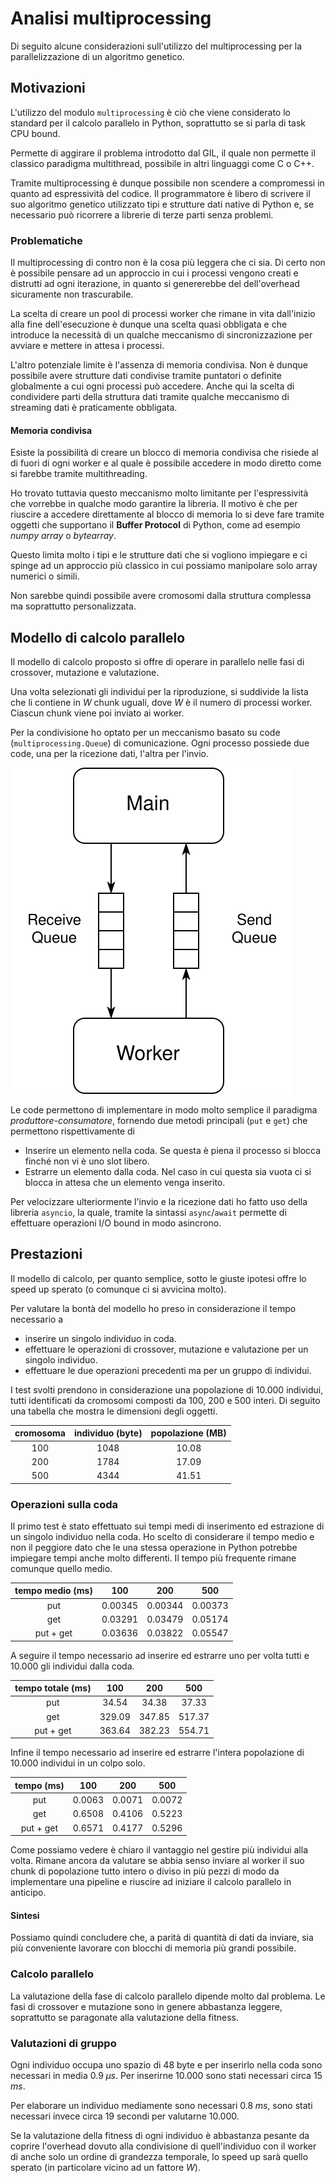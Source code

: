 # Analisi multiprocessing

Di seguito alcune considerazioni sull'utilizzo
del multiprocessing per la parallelizzazione di
un algoritmo genetico.

## Motivazioni

L'utilizzo del modulo `multiprocessing` è ciò che
viene considerato lo standard per il calcolo
parallelo in Python, soprattutto se si parla di
task CPU bound.

Permette di aggirare il problema introdotto dal
GIL, il quale non permette il classico paradigma
multithread, possibile in altri linguaggi come C o
C++.

Tramite multiprocessing è dunque possibile non
scendere a compromessi in quanto ad espressività
del codice. Il programmatore è libero di scrivere
il suo algoritmo genetico utilizzato tipi e
strutture dati native di Python e, se necessario
può ricorrere a librerie di terze parti senza
problemi.

### Problematiche

Il multiprocessing di contro non è la cosa più
leggera che ci sia. Di certo non è possibile
pensare ad un approccio in cui i processi vengono
creati e distrutti ad ogni iterazione, in quanto
si genererebbe del dell'overhead sicuramente non
trascurabile.

La scelta di creare un pool di processi worker che
rimane in vita dall'inizio alla fine
dell'esecuzione è dunque una scelta quasi obbligata
e che introduce la necessità di un qualche
meccanismo di sincronizzazione per avviare e
mettere in attesa i processi.

L'altro potenziale limite è l'assenza di memoria
condivisa. Non è dunque possibile avere strutture
dati condivise tramite puntatori o definite
globalmente a cui ogni processi può accedere. Anche
qui la scelta di condividere parti della struttura
dati tramite qualche meccanismo di streaming dati
è praticamente obbligata.

#### Memoria condivisa

Esiste la possibilità di creare un blocco di
memoria condivisa che risiede al di fuori di ogni
worker e al quale è possibile accedere in modo
diretto come si farebbe tramite multithreading.

Ho trovato tuttavia questo meccanismo molto
limitante per l'espressività che vorrebbe in
qualche modo garantire la libreria. Il motivo è
che per riuscire a accedere direttamente al blocco
di memoria lo si deve fare tramite oggetti che
supportano il **Buffer Protocol** di Python, come
ad esempio _numpy array_ o _bytearray_.

Questo limita molto i tipi e le strutture dati
che si vogliono impiegare e ci spinge ad un
approccio più classico in cui possiamo manipolare
solo array numerici o simili.

Non sarebbe quindi possibile avere cromosomi
dalla struttura complessa ma soprattutto
personalizzata.

## Modello di calcolo parallelo

Il modello di calcolo proposto si offre di operare
in parallelo nelle fasi di crossover, mutazione e
valutazione.

Una volta selezionati gli individui per la
riproduzione, si suddivide la lista che li contiene
in $W$ chunk uguali, dove $W$ è il numero di
processi worker. Ciascun chunk viene poi inviato
ai worker.

Per la condivisione ho optato per un meccanismo
basato su code (`multiprocessing.Queue`) di
comunicazione. Ogni processo possiede due code, una
per la ricezione dati, l'altra per l'invio.

![queue](images/queue.svg)

Le code permettono di implementare in modo molto
semplice il paradigma _produttore-consumatore_,
fornendo due metodi principali (`put` e `get`)
che permettono rispettivamente di

- Inserire un elemento nella coda. Se questa è
  piena il processo si blocca finché non vi è
  uno slot libero.
- Estrarre un elemento dalla coda. Nel caso in cui
  questa sia vuota ci si blocca in attesa che un
  elemento venga inserito.

Per velocizzare ulteriormente l'invio e la
ricezione dati ho fatto uso della libreria
`asyncio`, la quale, tramite la sintassi
`async`/`await` permette di effettuare operazioni
I/O bound in modo asincrono.

## Prestazioni

Il modello di calcolo, per quanto semplice, sotto
le giuste ipotesi offre lo speed up sperato (o
comunque ci si avvicina molto).

Per valutare la bontà del modello ho preso in
considerazione il tempo necessario a

- inserire un singolo individuo in coda.
- effettuare le operazioni di crossover, mutazione
  e valutazione per un singolo individuo.
- effettuare le due operazioni precedenti ma per
  un gruppo di individui.

I test svolti prendono in considerazione una
popolazione di $10.000$ individui, tutti
identificati da cromosomi composti da $100$,
$200$ e $500$ interi. Di seguito una tabella che
mostra le dimensioni degli oggetti.

| cromosoma | individuo (byte) | popolazione (MB) |
| :-------: | :--------------: | :--------------: |
|    100    |       1048       |      10.08       |
|    200    |       1784       |      17.09       |
|    500    |       4344       |      41.51       |

### Operazioni sulla coda

Il primo test è stato effettuato sui tempi medi
di inserimento ed estrazione di un singolo
individuo nella coda. Ho scelto di considerare il
tempo medio e non il peggiore dato che le una stessa
operazione in Python potrebbe impiegare tempi anche
molto differenti. Il tempo più frequente rimane
comunque quello medio.

| tempo medio (ms) |   100   |   200   |   500   |
| :--------------: | :-----: | :-----: | :-----: |
|       put        | 0.00345 | 0.00344 | 0.00373 |
|       get        | 0.03291 | 0.03479 | 0.05174 |
|    put + get     | 0.03636 | 0.03822 | 0.05547 |

A seguire il tempo necessario ad inserire ed
estrarre uno per volta tutti e $10.000$ gli
individui dalla coda.

| tempo totale (ms) |  100   |  200   |  500   |
| :---------------: | :----: | :----: | :----: |
|        put        | 34.54  | 34.38  | 37.33  |
|        get        | 329.09 | 347.85 | 517.37 |
|     put + get     | 363.64 | 382.23 | 554.71 |

Infine il tempo necessario ad inserire ed
estrarre l'intera popolazione di $10.000$
individui in un colpo solo.

| tempo (ms) |  100   |  200   |  500   |
| :--------: | :----: | :----: | :----: |
|    put     | 0.0063 | 0.0071 | 0.0072 |
|    get     | 0.6508 | 0.4106 | 0.5223 |
| put + get  | 0.6571 | 0.4177 | 0.5296 |

Come possiamo vedere è chiaro il vantaggio nel
gestire più individui alla volta. Rimane ancora
da valutare se abbia senso inviare al worker il suo
chunk di popolazione tutto intero o diviso in più
pezzi di modo da implementare una pipeline e riuscire
ad iniziare il calcolo parallelo in anticipo.

#### Sintesi

Possiamo quindi concludere che, a parità di quantità
di dati da inviare, sia più conveniente lavorare con
blocchi di memoria più grandi possibile.

### Calcolo parallelo

La valutazione della fase di calcolo parallelo dipende
molto dal problema. Le fasi di crossover e mutazione
sono in genere abbastanza leggere, soprattutto se
paragonate alla valutazione della fitness.

### Valutazioni di gruppo

Ogni individuo occupa uno spazio di $48$ byte e per
inserirlo nella coda sono necessari in media
$0.9 \; \mu s$. Per inserirne $10.000$ sono stati
necessari circa $15 \; ms$.

Per elaborare un individuo mediamente sono
necessari $0.8 \; ms$, sono stati necessari
invece circa $19$ secondi per valutarne $10.000$.

<!-- Ricontrollare gli ordini di grandezza -->

Se la valutazione della fitness di ogni individuo è
abbastanza pesante da coprire l'overhead dovuto
alla condivisione di quell'individuo con il worker
di anche solo un ordine di grandezza temporale, lo
speed up sarà quello sperato (in particolare vicino
ad un fattore $W$).
